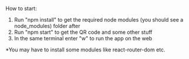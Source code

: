 How to start:
1. Run "npm install" to get the required node modules (you should see a node_modules) folder after
2. Run "npm start" to get the QR code and some other stuff
3. In the same terminal enter "w" to run the app on the web

*You may have to install some modules like react-router-dom etc.